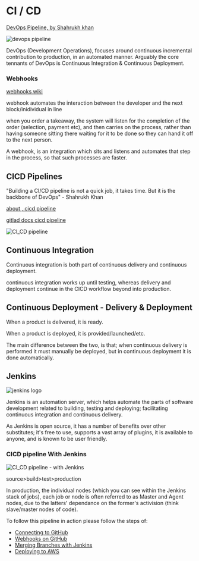 # CI / CD

[DevOps Pipeline, by Shahrukh khan](https://medium.com/@ahshahkhan/devops-culture-and-cicd-3761cfc62450)

![devops pipeline](https://user-images.githubusercontent.com/47668244/187894488-cb42b7f7-a7aa-40ca-930c-a0d0717d1e66.png)

DevOps (Development Operations), focuses around continuous incremental contribution to production, in an automated manner. Arguably the core tennants of DevOps is Continuous Integration & Continuous Deployment.

### Webhooks

[webhooks wiki](https://en.wikipedia.org/wiki/Webhook)

webhook automates the interaction between the developer and the next block/inidividual in line

when you order a takeaway, the system will listen for the completion of the order (selection, payment etc), and then carries on the process, rather than having someone sitting there waiting for it to be done so they can hand it off to the next person.

A webhook, is an integration which sits and listens and automates that step in the process, so that such processes are faster.

## CICD Pipelines

"Building a CI/CD pipeline is not a quick job, it takes time. But it is the backbone of DevOps" - Shahrukh Khan

[about , cicd pipeline](https://about.gitlab.com/topics/ci-cd/)

[gitlad docs cicd pipeline](https://docs.gitlab.com/ee/ci/introduction/)

![CI_CD pipeline](https://user-images.githubusercontent.com/47668244/187893901-32efbb00-93a9-4272-a1a9-46c38e0e7626.png)

## Continuous Integration

Continuous integration is both part of continuous delivery and continuous deployment.

continuous integration works up until testing, whereas delivery and deployment continue in the CICD workflow beyond into production.

## Continuous Deployment - Delivery & Deployment

When a product is delivered, it is ready.

When a product is deployed, it is provided/launched/etc.

The main difference between the two, is that; when continuous delivery is performed it must manually be deployed, but in continuous deployment it is done automatically.

## Jenkins

![jenkins logo](https://user-images.githubusercontent.com/47668244/188125848-3bcdc81e-d81a-4644-93e8-5947e2f91cc4.png)

Jenkins is an automation server, which helps automate the parts of software development related to building, testing and deploying; facilitating continuous integration and continuous delivery.

As Jenkins is open source, it has a number of benefits over other substitutes; it's free to use, supports a vast array of plugins, it is available to anyone, and is known to be user friendly.

### CICD pipeline With Jenkins

![CI_CD pipeline - with Jenkins](https://user-images.githubusercontent.com/47668244/188125984-62eb65c9-fc0c-4220-97ac-aaea00464c4c.png)

source>build>test>production

In production, the individual nodes (which you can see within the Jenkins stack of jobs), each job or node is often referred to as Master and Agent nodes, due to the latters' dependance on the former's activision (think slave/master nodes of code).

To follow this pipeline in action please follow the steps of:

- [Connecting to GitHub](https://github.com/R-a-Moore/CICD/blob/dev/Using%20Jenkins/GitHub/CONNECT_TO_GITHUB.md)
- [Webhooks on GitHub](https://github.com/R-a-Moore/CICD/blob/dev/Using%20Jenkins/GitHub/WEBHOOKS.md)
- [Merging Branches with Jenkins](https://github.com/R-a-Moore/CICD/blob/dev/Using%20Jenkins/GitHub/JENKINS_GIT_MERGE.md)
- [Deploying to AWS](https://github.com/R-a-Moore/CICD/blob/dev/Using%20Jenkins/DEPLOYING_TO_AWS.md)
